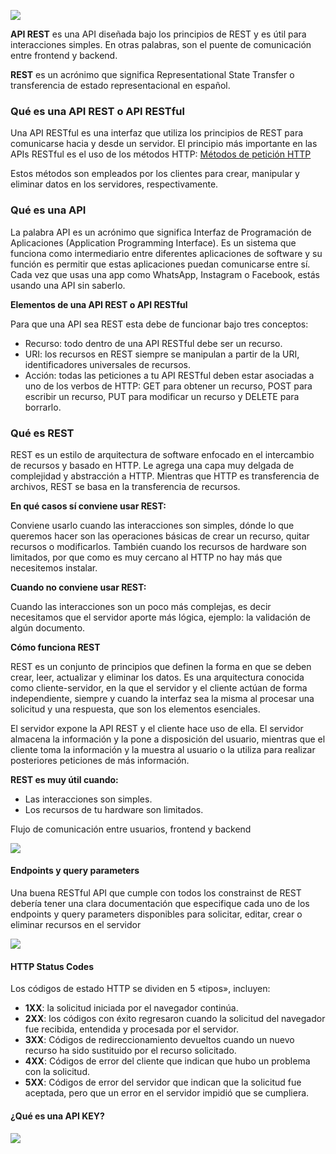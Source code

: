 ![](https://i.ibb.co/pyPMPfb/Captura-de-Pantalla-2022-05-03-a-la-s-8.webp)

**API REST** es una API diseñada bajo los principios de REST y es útil para interacciones simples. En otras palabras, son el puente de comunicación entre frontend y backend.

**REST** es un acrónimo que significa Representational State Transfer o transferencia de estado representacional en español.

### Qué es una API REST o API RESTful
Una API RESTful es una interfaz que utiliza los principios de REST para comunicarse hacia y desde un servidor. El principio más importante en las APIs RESTful es el uso de los métodos HTTP:  [Métodos de petición HTTP](https://developer.mozilla.org/es/docs/Web/HTTP/Methods "Métodos de petición HTTP")

Estos métodos son empleados por los clientes para crear, manipular y eliminar datos en los servidores, respectivamente.

### Qué es una API
La palabra API es un acrónimo que significa Interfaz de Programación de Aplicaciones (Application Programming Interface). Es un sistema que funciona como intermediario entre diferentes aplicaciones de software y su función es permitir que estas aplicaciones puedan comunicarse entre sí. Cada vez que usas una app como WhatsApp, Instagram o Facebook, estás usando una API sin saberlo.

**Elementos de una API REST o API RESTful**

Para que una API sea REST esta debe de funcionar bajo tres conceptos:
- Recurso: todo dentro de una API RESTful debe ser un recurso.
- URI: los recursos en REST siempre se manipulan a partir de la URI, identificadores universales de recursos.
- Acción: todas las peticiones a tu API RESTful deben estar asociadas a uno de los verbos de HTTP: GET para obtener un recurso, POST para escribir un recurso, PUT para modificar un recurso y DELETE para borrarlo.

### Qué es REST
REST es un estilo de arquitectura de software enfocado en el intercambio de recursos y basado en HTTP. Le agrega una capa muy delgada de complejidad y abstracción a HTTP. Mientras que HTTP es transferencia de archivos, REST se basa en la transferencia de recursos.

**En qué casos sí conviene usar REST:**

Conviene usarlo cuando las interacciones son simples, dónde lo que queremos hacer son las operaciones básicas de crear un recurso, quitar recursos o modificarlos. También cuando los recursos de hardware son limitados, por que como es muy cercano al HTTP no hay más que necesitemos instalar.

**Cuando no conviene usar REST:**

Cuando las interacciones son un poco más complejas, es decir necesitamos que el servidor aporte más lógica, ejemplo: la validación de algún documento.

**Cómo funciona REST**

REST es un conjunto de principios que definen la forma en que se deben crear, leer, actualizar y eliminar los datos. Es una arquitectura conocida como cliente-servidor, en la que el servidor y el cliente actúan de forma independiente, siempre y cuando la interfaz sea la misma al procesar una solicitud y una respuesta, que son los elementos esenciales.

El servidor expone la API REST y el cliente hace uso de ella. El servidor almacena la información y la pone a disposición del usuario, mientras que el cliente toma la información y la muestra al usuario o la utiliza para realizar posteriores peticiones de más información.

**REST es muy útil cuando:**
- Las interacciones son simples.
- Los recursos de tu hardware son limitados.

Flujo de comunicación entre usuarios, frontend y backend

![](https://i.ibb.co/7QQSBNN/Response-del-servidor-con-el-HTML-del-home-de-Platzi-2.gif)

#### Endpoints y query parameters

Una buena RESTful API que cumple con todos los constrainst de REST debería tener una clara documentación que especifique cada uno de los endpoints y query parameters disponibles para solicitar, editar, crear o eliminar recursos en el servidor

 ![](https://i.ibb.co/3Fx0KVv/gAYHTI0.png)
 
 #### HTTP Status Codes
Los códigos de estado HTTP se dividen en 5 «tipos», incluyen:

- **1XX**:  la solicitud iniciada por el navegador continúa.
- **2XX**: los códigos con éxito regresaron cuando la solicitud del navegador fue recibida, entendida y procesada por el servidor.
- **3XX**: Códigos de redireccionamiento devueltos cuando un nuevo recurso ha sido sustituido por el recurso solicitado.
- **4XX**: Códigos de error del cliente que indican que hubo un problema con la solicitud.
- **5XX**: Códigos de error del servidor que indican que la solicitud fue aceptada, pero que un error en el servidor impidió que se cumpliera.

#### ¿Qué es una API KEY?
 ![](https://i.ibb.co/VWV783X/Zo66y0B.png)
 
 